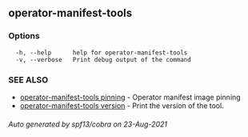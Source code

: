 ## operator-manifest-tools



### Options

```
  -h, --help      help for operator-manifest-tools
  -v, --verbose   Print debug output of the command
```

### SEE ALSO

* [operator-manifest-tools pinning](operator-manifest-tools_pinning.md)	 - Operator manifest image pinning
* [operator-manifest-tools version](operator-manifest-tools_version.md)	 - Print the version of the tool.

###### Auto generated by spf13/cobra on 23-Aug-2021
